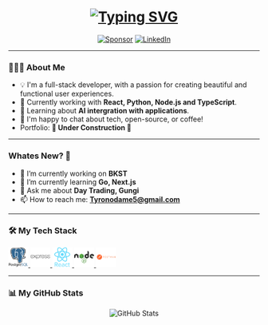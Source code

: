 <h1 align="center">
  <a href="https://git.io/typing-svg"><img src="https://readme-typing-svg.herokuapp.com?font=Fira+Code&pause=1000&color=00BFFF&center=true&width=435&lines=Greetings+Devs!;I'm+Tyron😎;Welcome+to+my+Vault" alt="Typing SVG" /></a>
</h1>

<p align="center">
  <a href="https://github.com/sponsors/TyronOdame"><img src="https://img.shields.io/static/v1?label=Sponsor&message=%E2%9D%A4&logo=GitHub&color=%23fe8e86" alt="Sponsor"></a>
  <a href="https://linkedin.com/in/tyron-odame-355b47336/"><img src="https://img.shields.io/badge/linkedin-%230077B5.svg?style=plastic&logo=linkedin&logoColor=white" alt="LinkedIn"></a>
</p>

---

### 👨🏾‍💻 About Me
- 💡 I'm a full-stack developer, with a passion for creating beautiful and functional user experiences.
- 🚀 Currently working with **React, Python, Node.js and TypeScript**.
- 🌱 Learning about **AI intergration with applications**.
- 💬 I'm happy to chat about tech, open-source, or coffee!
- Portfolio: **🚧 Under Construction 🚧**

---
### Whates New? 👀
- 🔭 I’m currently working on **BKST**
- 🌱 I’m currently learning **Go, Next.js**
- 💬 Ask me about **Day Trading, Gungi**
- 📫 How to reach me: **Tyronodame5@gmail.com**

---

### 🛠️ My Tech Stack
<p align="left">
  <a href="https://www.postgresql.org" target="_blank" rel="noreferrer">
    <img src="https://raw.githubusercontent.com/devicons/devicon/master/icons/postgresql/postgresql-original-wordmark.svg" alt="postgresql" width="40" height="40"/>
  </a>
  <a href="https://expressjs.com" target="_blank" rel="noreferrer">
    <img src="https://raw.githubusercontent.com/devicons/devicon/master/icons/express/express-original-wordmark.svg" alt="express" width="40" height="40"/>
  </a>
  <a href="https://reactjs.org/" target="_blank" rel="noreferrer">
    <img src="https://raw.githubusercontent.com/devicons/devicon/master/icons/react/react-original-wordmark.svg" alt="react" width="40" height="40"/>
  </a>
  <a href="https://nodejs.org" target="_blank" rel="noreferrer">
    <img src="https://raw.githubusercontent.com/devicons/devicon/master/icons/nodejs/nodejs-original-wordmark.svg" alt="nodejs" width="40" height="40"/>
  </a>
  <a href="https://www.postman.com/" target="_blank" rel="noreferrer">
    <img src="https://raw.githubusercontent.com/devicons/devicon/master/icons/postman/postman-original-wordmark.svg" alt="nodejs" width="40" height="40"/>
  </a>
</p>

---

### 📊 My GitHub Stats
<p align="center">
  <img src="https://github-readme-stats.vercel.app/api?username=TyronOdame&show_icons=true&theme=tokyonight" alt="GitHub Stats" />
</p>
</p>

